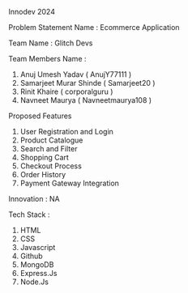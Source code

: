 Innodev 2024

Problem Statement Name : 
          Ecommerce Application 

Team Name : Glitch Devs

Team Members Name :
   1. Anuj Umesh Yadav ( AnujY77111 )
   2. Samarjeet Murar Shinde ( Samarjeet20 )
   3. Rinit Khaire ( corporalguru )
   4. Navneet Maurya ( Navneetmaurya108 )

Proposed Features
   1. User Registration and Login
   2. Product Catalogue
   3. Search and Filter
   4. Shopping Cart
   5. Checkout Process
   6. Order History
   7. Payment Gateway Integration

Innovation :  NA

Tech Stack : 
   1. HTML
   2. CSS
   3. Javascript
   4. Github
   5. MongoDB
   6. Express.Js
   7. Node.Js
      

   
   
   	
  


   
